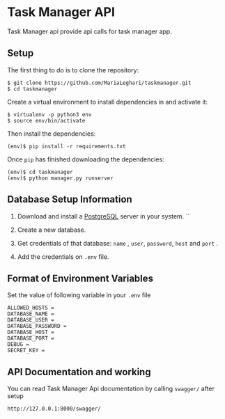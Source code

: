 # Task Manager API
Task Manager api provide api calls for task manager app.
## Setup
The first thing to do is to clone the repository:
```
$ git clone https://github.com/MariaLeghari/taskmanager.git
$ cd taskmanager
```
Create a virtual environment to install dependencies in and activate it:
```
$ virtualenv -p python3 env
$ source env/bin/activate
```
Then install the dependencies:
```
(env)$ pip install -r requirements.txt
```
Once `pip` has finished downloading the dependencies:
```
(env)$ cd taskmanager
(env)$ python manager.py runserver
```

## Database Setup Information
1. Download and install a [PostgreSQL](https://www.enterprisedb.com/downloads/postgres-postgresql-downloads) server in your system.
   ``
2. Create a new database.

3. Get credentials of that database:
   `name` , `user`, `password`, `host` and `port` .
   
4. Add the credentials on `.env` file.


## Format of Environment Variables
Set the value of following variable in your `.env` file
```
ALLOWED_HOSTS = 
DATABASE_NAME =
DATABASE_USER =
DATABASE_PASSWORD =
DATABASE_HOST =
DATABASE_PORT =
DEBUG =
SECRET_KEY =
```

## API Documentation and working
You can read Task Manager Api documentation  by calling `swagger/` after setup
```
http://127.0.0.1:8000/swagger/
```
